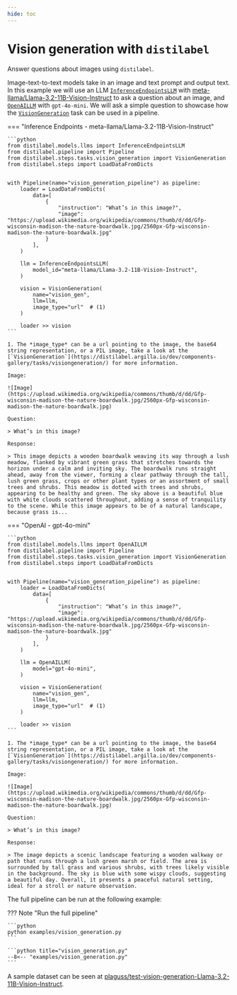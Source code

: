 ```yaml
---
hide: toc
---
```


# Vision generation with `distilabel`

Answer questions about images using `distilabel`.

Image-text-to-text models take in an image and text prompt and output text. In this example we will use an LLM [`InferenceEndpointsLLM`](https://distilabel.argilla.io/dev/components-gallery/llms/inferenceendpointsllm/) with [meta-llama/Llama-3.2-11B-Vision-Instruct](https://huggingface.co/meta-llama/Llama-3.2-11B-Vision-Instruct) to ask a question about an image, and [`OpenAILLM`](https://distilabel.argilla.io/dev/components-gallery/llms/openaillm/) with `gpt-4o-mini`. We will ask a simple question to showcase how the [`VisionGeneration`](https://distilabel.argilla.io/dev/components-gallery/tasks/visiongeneration/) task can be used in a pipeline.

=== "Inference Endpoints - meta-llama/Llama-3.2-11B-Vision-Instruct"

    ```python
    from distilabel.models.llms import InferenceEndpointsLLM
    from distilabel.pipeline import Pipeline
    from distilabel.steps.tasks.vision_generation import VisionGeneration
    from distilabel.steps import LoadDataFromDicts


    with Pipeline(name="vision_generation_pipeline") as pipeline:
        loader = LoadDataFromDicts(
            data=[
                {
                    "instruction": "What’s in this image?",
                    "image": "https://upload.wikimedia.org/wikipedia/commons/thumb/d/dd/Gfp-wisconsin-madison-the-nature-boardwalk.jpg/2560px-Gfp-wisconsin-madison-the-nature-boardwalk.jpg"
                }
            ],
        )

        llm = InferenceEndpointsLLM(
            model_id="meta-llama/Llama-3.2-11B-Vision-Instruct",
        )

        vision = VisionGeneration(
            name="vision_gen",
            llm=llm,
            image_type="url"  # (1)
        )

        loader >> vision
    ```

    1. The *image_type* can be a url pointing to the image, the base64 string representation, or a PIL image, take a look at the [`VisionGeneration`](https://distilabel.argilla.io/dev/components-gallery/tasks/visiongeneration/) for more information.

    Image:

    ![Image](https://upload.wikimedia.org/wikipedia/commons/thumb/d/dd/Gfp-wisconsin-madison-the-nature-boardwalk.jpg/2560px-Gfp-wisconsin-madison-the-nature-boardwalk.jpg)

    Question:

    > What’s in this image?

    Response:

    > This image depicts a wooden boardwalk weaving its way through a lush meadow, flanked by vibrant green grass that stretches towards the horizon under a calm and inviting sky. The boardwalk runs straight ahead, away from the viewer, forming a clear pathway through the tall, lush green grass, crops or other plant types or an assortment of small trees and shrubs. This meadow is dotted with trees and shrubs, appearing to be healthy and green. The sky above is a beautiful blue with white clouds scattered throughout, adding a sense of tranquility to the scene. While this image appears to be of a natural landscape, because grass is...

=== "OpenAI - gpt-4o-mini"

    ```python
    from distilabel.models.llms import OpenAILLM
    from distilabel.pipeline import Pipeline
    from distilabel.steps.tasks.vision_generation import VisionGeneration
    from distilabel.steps import LoadDataFromDicts


    with Pipeline(name="vision_generation_pipeline") as pipeline:
        loader = LoadDataFromDicts(
            data=[
                {
                    "instruction": "What’s in this image?",
                    "image": "https://upload.wikimedia.org/wikipedia/commons/thumb/d/dd/Gfp-wisconsin-madison-the-nature-boardwalk.jpg/2560px-Gfp-wisconsin-madison-the-nature-boardwalk.jpg"
                }
            ],
        )

        llm = OpenAILLM(
            model="gpt-4o-mini",
        )

        vision = VisionGeneration(
            name="vision_gen",
            llm=llm,
            image_type="url"  # (1)
        )

        loader >> vision
    ```

    1. The *image_type* can be a url pointing to the image, the base64 string representation, or a PIL image, take a look at the [`VisionGeneration`](https://distilabel.argilla.io/dev/components-gallery/tasks/visiongeneration/) for more information.

    Image:

    ![Image](https://upload.wikimedia.org/wikipedia/commons/thumb/d/dd/Gfp-wisconsin-madison-the-nature-boardwalk.jpg/2560px-Gfp-wisconsin-madison-the-nature-boardwalk.jpg)

    Question:

    > What’s in this image?

    Response:

    > The image depicts a scenic landscape featuring a wooden walkway or path that runs through a lush green marsh or field. The area is surrounded by tall grass and various shrubs, with trees likely visible in the background. The sky is blue with some wispy clouds, suggesting a beautiful day. Overall, it presents a peaceful natural setting, ideal for a stroll or nature observation.


The full pipeline can be run at the following example:

??? Note "Run the full pipeline"

    ```python
    python examples/vision_generation.py
    ```

    ```python title="vision_generation.py"
    --8<-- "examples/vision_generation.py"
    ```

A sample dataset can be seen at [plaguss/test-vision-generation-Llama-3.2-11B-Vision-Instruct](https://huggingface.co/datasets/plaguss/test-vision-generation-Llama-3.2-11B-Vision-Instruct).
